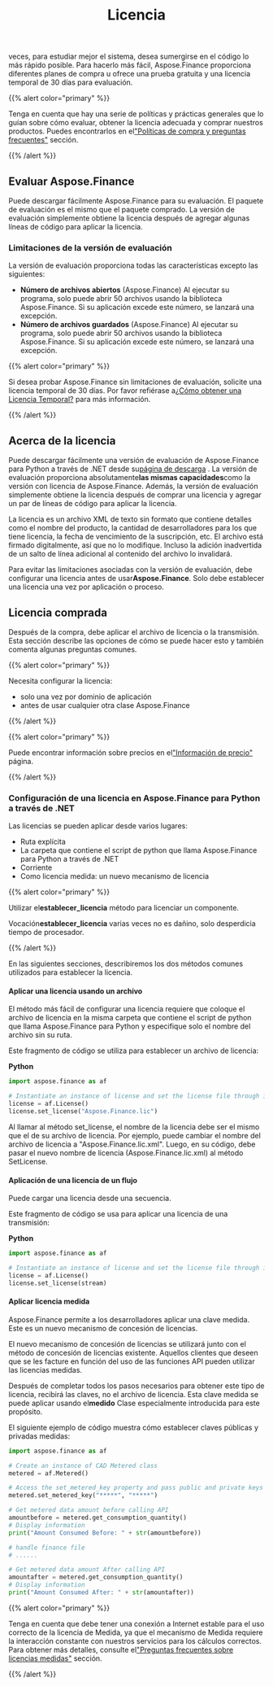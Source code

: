 ﻿---
title: Licencia
second_title: Aspose.Finance for .NET
type: docs
weight: 50
url: /es/python-net/licensing/
description: Python Finance La Biblioteca API invita a sus clientes a obtener una licencia Clásica y una Licencia Medida. Así como utilizar una licencia limitada para explorar mejor el producto.
---
veces, para estudiar mejor el sistema, desea sumergirse en el código lo más rápido posible. Para hacerlo más fácil, Aspose.Finance proporciona diferentes planes de compra u ofrece una prueba gratuita y una licencia temporal de 30 días para evaluación.

{{% alert color="primary" %}}

 Tenga en cuenta que hay una serie de políticas y prácticas generales que lo guían sobre cómo evaluar, obtener la licencia adecuada y comprar nuestros productos. Puedes encontrarlos en el["Políticas de compra y preguntas frecuentes"](https://purchase.aspose.com/policies) sección.

{{% /alert %}}

## **Evaluar Aspose.Finance**
 Puede descargar fácilmente Aspose.Finance para su evaluación. El paquete de evaluación es el mismo que el paquete comprado. La versión de evaluación simplemente obtiene la licencia después de agregar algunas líneas de código para aplicar la licencia.

### **Limitaciones de la versión de evaluación**
La versión de evaluación proporciona todas las características excepto las siguientes:

- **Número de archivos abiertos** (Aspose.Finance) Al ejecutar su programa, solo puede abrir 50 archivos usando la biblioteca Aspose.Finance. Si su aplicación excede este número, se lanzará una excepción.
- **Número de archivos guardados** (Aspose.Finance) Al ejecutar su programa, solo puede abrir 50 archivos usando la biblioteca Aspose.Finance. Si su aplicación excede este número, se lanzará una excepción.

{{% alert color="primary" %}} 

 Si desea probar Aspose.Finance sin limitaciones de evaluación, solicite una licencia temporal de 30 días. Por favor refiérase a[¿Cómo obtener una Licencia Temporal?](https://purchase.aspose.com/temporary-license) para más información.

{{% /alert %}} 

## **Acerca de la licencia**
 Puede descargar fácilmente una versión de evaluación de Aspose.Finance para Python a través de .NET desde su[página de descarga](https://pypi.org/project/aspose.finance/) . La versión de evaluación proporciona absolutamente**las mismas capacidades**como la versión con licencia de Aspose.Finance. Además, la versión de evaluación simplemente obtiene la licencia después de comprar una licencia y agregar un par de líneas de código para aplicar la licencia.

La licencia es un archivo XML de texto sin formato que contiene detalles como el nombre del producto, la cantidad de desarrolladores para los que tiene licencia, la fecha de vencimiento de la suscripción, etc. El archivo está firmado digitalmente, así que no lo modifique. Incluso la adición inadvertida de un salto de línea adicional al contenido del archivo lo invalidará.

 Para evitar las limitaciones asociadas con la versión de evaluación, debe configurar una licencia antes de usar**Aspose.Finance**. Solo debe establecer una licencia una vez por aplicación o proceso.

## Licencia comprada

Después de la compra, debe aplicar el archivo de licencia o la transmisión. Esta sección describe las opciones de cómo se puede hacer esto y también comenta algunas preguntas comunes.

{{% alert color="primary" %}}

Necesita configurar la licencia:
* solo una vez por dominio de aplicación
* antes de usar cualquier otra clase Aspose.Finance

{{% /alert %}}

{{% alert color="primary" %}}

Puede encontrar información sobre precios en el["Información de precio"](https://purchase.aspose.com/pricing/finance/family) página.

{{% /alert %}}

### **Configuración de una licencia en Aspose.Finance para Python a través de .NET**

Las licencias se pueden aplicar desde varios lugares:

* Ruta explícita
* La carpeta que contiene el script de python que llama Aspose.Finance para Python a través de .NET
* Corriente
* Como licencia medida: un nuevo mecanismo de licencia

{{% alert color="primary" %}}

 Utilizar el**establecer_licencia** método para licenciar un componente.

 Vocación**establecer_licencia** varias veces no es dañino, solo desperdicia tiempo de procesador.

{{% /alert %}}

 En las siguientes secciones, describiremos los dos métodos comunes utilizados para establecer la licencia.

#### **Aplicar una licencia usando un archivo**
El método más fácil de configurar una licencia requiere que coloque el archivo de licencia en la misma carpeta que contiene el script de python que llama Aspose.Finance para Python y especifique solo el nombre del archivo sin su ruta.

Este fragmento de código se utiliza para establecer un archivo de licencia:

**Python**

```py
import aspose.finance as af

# Instantiate an instance of license and set the license file through its path
license = af.License()
license.set_license("Aspose.Finance.lic")
```

Al llamar al método set_license, el nombre de la licencia debe ser el mismo que el de su archivo de licencia. Por ejemplo, puede cambiar el nombre del archivo de licencia a "Aspose.Finance.lic.xml". Luego, en su código, debe pasar el nuevo nombre de licencia (Aspose.Finance.lic.xml) al método SetLicense.

#### **Aplicación de una licencia de un flujo**
 Puede cargar una licencia desde una secuencia.

Este fragmento de código se usa para aplicar una licencia de una transmisión:

**Python**

```py
import aspose.finance as af

# Instantiate an instance of license and set the license file through its path
license = af.License()
license.set_license(stream)
```

#### Aplicar licencia medida

Aspose.Finance permite a los desarrolladores aplicar una clave medida. Este es un nuevo mecanismo de concesión de licencias.

El nuevo mecanismo de concesión de licencias se utilizará junto con el método de concesión de licencias existente. Aquellos clientes que deseen que se les facture en función del uso de las funciones API pueden utilizar las licencias medidas.

 Después de completar todos los pasos necesarios para obtener este tipo de licencia, recibirá las claves, no el archivo de licencia. Esta clave medida se puede aplicar usando el**medido** Clase especialmente introducida para este propósito.

El siguiente ejemplo de código muestra cómo establecer claves públicas y privadas medidas:

```py
import aspose.finance as af

# Create an instance of CAD Metered class
metered = af.Metered()

# Access the set_metered_key property and pass public and private keys as parameters
metered.set_metered_key("*****", "*****")

# Get metered data amount before calling API
amountbefore = metered.get_consumption_quantity()
# Display information
print("Amount Consumed Before: " + str(amountbefore))

# handle finance file
# ......

# Get metered data amount After calling API
amountafter = metered.get_consumption_quantity()
# Display information
print("Amount Consumed After: " + str(amountafter))
```

{{% alert color="primary" %}}

 Tenga en cuenta que debe tener una conexión a Internet estable para el uso correcto de la licencia de Medida, ya que el mecanismo de Medida requiere la interacción constante con nuestros servicios para los cálculos correctos. Para obtener más detalles, consulte el["Preguntas frecuentes sobre licencias medidas"](https://purchase.aspose.com/faqs/licensing/metered) sección.

{{% /alert %}}
